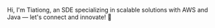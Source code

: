 Hi, I'm Tiationg, an SDE specializing in scalable solutions with AWS and Java — let's connect and innovate! 🚀
